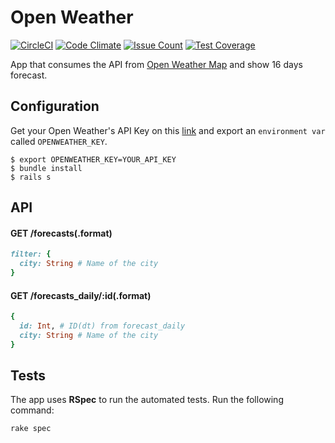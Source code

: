 # Open Weather

[![CircleCI](https://circleci.com/gh/aquinofb/open_weather.svg?style=svg)](https://circleci.com/gh/aquinofb/open_weather)
[![Code Climate](https://codeclimate.com/github/aquinofb/open_weather/badges/gpa.svg)](https://codeclimate.com/github/aquinofb/open_weather)
[![Issue Count](https://codeclimate.com/github/aquinofb/open_weather/badges/issue_count.svg)](https://codeclimate.com/github/aquinofb/open_weather)
[![Test Coverage](https://codeclimate.com/github/aquinofb/open_weather/badges/coverage.svg)](https://codeclimate.com/github/aquinofb/open_weather/coverage)

App that consumes the API from [Open Weather Map](http://openweathermap.org/) and show 16 days forecast.

## Configuration

Get your Open Weather's API Key on this [link](http://openweathermap.org/appid) and export an `environment var` called `OPENWEATHER_KEY`.

```shell
$ export OPENWEATHER_KEY=YOUR_API_KEY
$ bundle install
$ rails s
```

## API

#### GET /forecasts(.format)
```ruby
filter: {
  city: String # Name of the city
}
```

#### GET /forecasts_daily/:id(.format)
```ruby
{
  id: Int, # ID(dt) from forecast_daily
  city: String # Name of the city
}
```

## Tests

The app uses **RSpec** to run the automated tests. Run the following command:

```shell
rake spec
```
